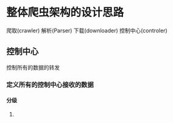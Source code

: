 # 整体爬虫架构的设计思路
爬取(crawler) 解析(Parser) 下载(downloader) 控制中心(controler)
## 控制中心
控制所有的数据的转发
### 定义所有的控制中心接收的数据
#### 分级
1. 